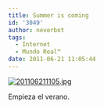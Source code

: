 ```yaml
---
title: Summer is coming
id: '3049'
author: neverbot
tags:
  - Internet
  - Mundo Real™
date: 2011-06-21 11:05:44
---
```


[](http://www.google.es/search?q=Solsticio+de+verano&ct=murakami_summer-hp&oi=ddle)[![201106211105.jpg](./201106211105.jpg)](http://www.google.es/search?q=Solsticio+de+verano&ct=murakami_summer-hp&oi=ddle)  

Empieza el verano.